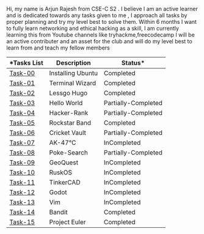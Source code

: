 Hi, my name is Arjun Rajesh from CSE-C S2 .
I believe I am an active learner and is dedicated towards any tasks given to me , I approach all tasks by proper planning and try my level best to solve them.
Within 6 months I want to fully learn networking and ethical hacking as a skill, I am currently learning this from Youtube channels like tryhackme,freecodecamp
I will be an active contributer and an asset for the club and will do my level best to learn  from and teach my fellow members

*Tasks List|Description|Status*
--------------|---------------|---------------
[Task-00](https://github.com/arjunr24-su/amfoss-tasks/tree/main/task-00)|Installing Ubuntu|Completed
[Task-01](https://github.com/arjunr24-su/amfoss-tasks/tree/main/task-01)|Terminal Wizard|Completed
[Task-02](https://github.com/arjunr24-su/amfoss-tasks/tree/main/task-02)|Lessgo Hugo|Completed
[Task-03](https://github.com/arjunr24-su/amfoss-tasks/tree/main/task-03)|Hello World|Partially-Completed
[Task-04](https://github.com/arjunr24-su/amfoss-tasks/tree/main/task-04)|Hacker-Rank|Partially-Completed
[Task-05](https://github.com/arjunr24-su/amfoss-tasks/tree/main/task-05)|Rockstar Band|Completed
[Task-06](https://github.com/arjunr24-su/amfoss-tasks/tree/main/task-06)|Cricket Vault|Partially-Completed
[Task-07](https://github.com/arjunr24-su/amfoss-tasks/tree/main/task-07)|AK-47℃|InCompleted
[Task-08](https://github.com/arjunr24-su/amfoss-tasks/tree/main/task-08)|Poke-Search|Partially-Completed
[Task-09](https://github.com/arjunr24-su/amfoss-tasks/tree/main/task-09)|GeoQuest|InCompleted
[Task-10](https://github.com/arjunr24-su/amfoss-tasks/tree/main/task-10)|RuskOS|InCompleted
[Task-11](https://github.com/arjunr24-su/amfoss-tasks/tree/main/task-11)|TinkerCAD|InCompleted
[Task-12](https://github.com/arjunr24-su/amfoss-tasks/tree/main/task-12)|Godot|InCompleted
[Task-13](https://github.com/arjunr24-su/amfoss-tasks/tree/main/task-13)|Vim|InCompleted
[Task-14](https://github.com/arjunr24-su/amfoss-tasks/tree/main/task-14)|Bandit|Completed
[Task-15](https://github.com/arjunr24-su/amfoss-tasks/tree/main/task-15)|Project Euler|Completed

